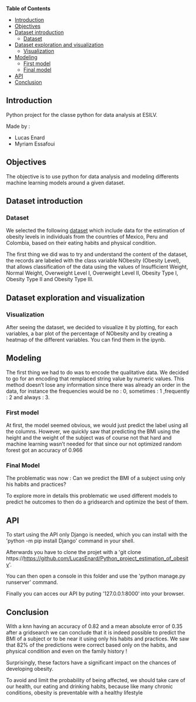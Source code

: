 **Table of Contents**

- [Introduction](#introduction)
- [Objectives](#objectives)
- [Dataset introduction](#dataset-introduction)
  - [Dataset](#dataset)
- [Dataset exploration and visualization](#dataset-exploration-and-visualization)
  - [Visualization](#visualization)
- [Modeling](#modeling)
  - [First model](#first-model)
  - [Final model](#final-model)
- [API](#api)
- [Conclusion](#conclusion)

## Introduction

Python project for the classe python for data analysis at ESILV.

Made by :
 * Lucas Enard
 * Myriam Essafoui

## Objectives
The objective is to use python for data analysis and modeling differents machine learning models around a given dataset.

## Dataset introduction
### Dataset
We selected the following [dataset](https://archive.ics.uci.edu/ml/datasets/Estimation+of+obesity+levels+based+on+eating+habits+and+physical+condition+) which include data for the estimation of obesity levels in individuals from the countries of Mexico, Peru and Colombia, based on their eating habits and physical condition.

The first thing we did was to try and understand the content of the dataset, the records are labeled with the class variable NObesity (Obesity Level), that allows classification of the data using the values of Insufficient Weight, Normal Weight, Overweight Level I, Overweight Level II, Obesity Type I, Obesity Type II and Obesity Type III. 

## Dataset exploration and visualization
### Visualization
After seeing the dataset, we decided to visualize it by plotting, for each variables, a bar plot of the percentage of NObesity and by creating a heatmap of the different variables.
You can find them in the ipynb.
## Modeling
The first thing we had to do was to encode the qualitative data.
We decided to go for an encoding that remplaced string value by numeric values. This method doesn’t lose any information since there was already an order in the data, for instance the frequencies would be no : 0, sometimes : 1 ,frequently : 2 and always : 3.
### First model
At first, the model seemed obvious, we would just predict the label using all the columns.
However, we quickly saw that predicting the BMI using the height and the weight of the subject was of course not that hard and machine learning wasn’t needed for that since our not optimized random forest got an accuracy of 0.966

### Final Model
The problematic was now :
Can we predict the BMI of a subject using only his habits and practices?

To explore more in details this problematic we used different models to predict he outcomes to then do a gridsearch and optimize the best of them.

## API
To start using the API only Django is needed, which you can install with the 'python -m pip install Django' command in your shell.

Afterwards you have to clone the projet with a 'git clone https://https://github.com/LucasEnard/Python_project_estimation_of_obesity'.

You can then open a console in this folder and use the 'python manage.py runserver' command.

Finally you can acces our API by puting '127.0.0.1:8000' into your browser.


## Conclusion
With a knn having an accuracy of 0.82 and a mean absolute error of 0.35 after a gridsearch we can conclude that it is indeed possible to predict the BMI of a subject or to be near it using only his habits and practices.
We saw that 82% of the predictions were correct based only on the habits, and physical condition and even on the family history !

Surprisingly, these factors have a significant impact on the chances of developing obesity. 

To avoid and limit the probability of being affected, we should take care of our health, our eating and drinking habits, because like many chronic conditions, obesity is preventable with a healthy lifestyle
